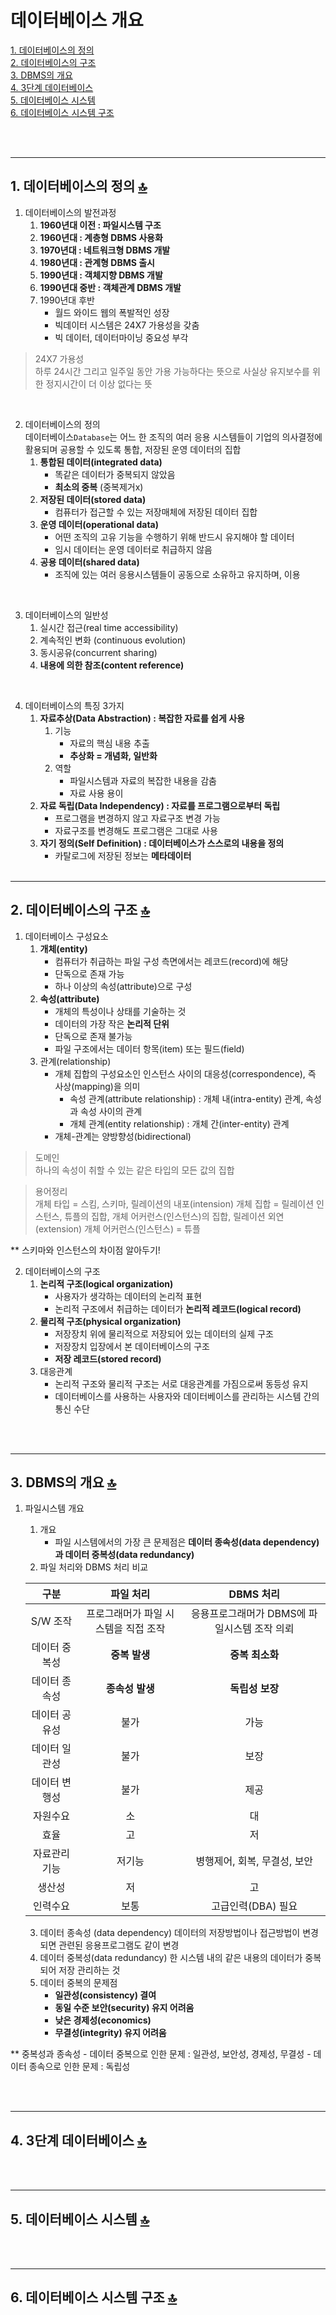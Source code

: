 # 데이터베이스 개요

[1. 데이터베이스의 정의](#1-데이터베이스의-정의-)     
[2. 데이터베이스의 구조](#2-데이터베이스의-구조-)   
[3. DBMS의 개요](#3-DBMS의-개요-)  
[4. 3단계 데이터베이스](#4-3단계-데이터베이스-)  
[5. 데이터베이스 시스템](#5-데이터베이스-시스템-)  
[6. 데이터베이스 시스템 구조](#6-데이터베이스-시스템-구조-)

<br/><br/>

---

## 1. 데이터베이스의 정의 [&#128285;](#데이터베이스-개요)

1. 데이터베이스의 발전과정
    1. **1960년대 이전 : 파일시스템 구조**
    2. **1960년대 : 계층형 DBMS 사용화**
    3. **1970년대 : 네트워크형 DBMS 개발**
    4. **1980년대 : 관계형 DBMS 출시**
    5. **1990년대 : 객체지향 DBMS 개발**
    6. **1990년대 중반 : 객체관계 DBMS 개발**
    7. 1990년대 후반
        - 월드 와이드 웹의 폭발적인 성장
        - 빅데이터 시스템은 24X7 가용성을 갖춤
        - 빅 데이터, 데이터마이닝 중요성 부각

> 24X7 가용성  
하루 24시간 그리고 일주일 동안 가용 가능하다는 뜻으로 사실상 유지보수를 위한 정지시간이 더 이상 없다는 뜻

<br/>

2. 데이터베이스의 정의  
데이터베이스`Database`는 어느 한 조직의 여러 응용 시스템들이 기업의 의사결정에 활용되며 공용할 수 있도록 통합, 저장된 운영 데이터의 집합
    1. **통합된 데이터(integrated data)**
        - 똑같은 데이터가 중복되지 않았음
        - **최소의 중복** (중복제거x)
    2. **저장된 데이터(stored data)**
        - 컴퓨터가 접근할 수 있는 저장매체에 저장된 데이터 집합
    3. **운영 데이터(operational data)**
        - 어떤 조직의 고유 기능을 수행하기 위해 반드시 유지해야 할 데이터
        - 임시 데이터는 운영 데이터로 취급하지 않음
    4. **공용 데이터(shared data)**
        - 조직에 있는 여러 응용시스템들이 공동으로 소유하고 유지하며, 이용

<br/>

3. 데이터베이스의 일반성
    1. 실시간 접근(real time accessibility)
    2. 계속적인 변화 (continuous evolution)
    3. 동시공유(concurrent sharing)
    4. **내용에 의한 참조(content reference)**

<br/>

4. 데이터베이스의 특징 3가지
    1. **자료추상(Data Abstraction) : 복잡한 자료를 쉽게 사용**  
        1) 기능
            - 자료의 핵심 내용 추출
            - **추상화 = 개념화, 일반화**
        2) 역할
            - 파일시스템과 자료의 복잡한 내용을 감춤
            - 자료 사용 용이
    2. **자료 독립(Data Independency) : 자료를 프로그램으로부터 독립**
        - 프로그램을 변경하지 않고 자료구조 변경 가능
        - 자료구조를 변경해도 프로그램은 그대로 사용
    3. **자기 정의(Self Definition) : 데이터베이스가 스스로의 내용을 정의**
        - 카탈로그에 저장된 정보는 **메타데이터**
<br/><br/>

---

## 2. 데이터베이스의 구조 [&#128285;](#데이터베이스-개요)

1. 데이터베이스 구성요소
    1. **개체(entity)**
        - 컴퓨터가 취급하는 파일 구성 측면에서는 레코드(record)에 해당
        - 단독으로 존재 가능
        - 하나 이상의 속성(attribute)으로 구성
    2. **속성(attribute)**
        - 개체의 특성이나 상태를 기술하는 것
        - 데이터의 가장 작은 **논리적 단위**
        - 단독으로 존재 불가능
        - 파일 구조에서는 데이터 항목(item) 또는 필드(field)
    3. 관계(relationship)
        - 개체 집합의 구성요소인 인스턴스 사이의 대응성(correspondence), 즉 사상(mapping)을 의미
            - 속성 관계(attribute relationship) : 개체 내(intra-entity) 관계, 속성과 속성 사이의 관계
            - 개체 관계(entity relationship) : 개체 간(inter-entity) 관계
        - 개체-관계는 양방향성(bidirectional)

> 도메인  
하나의 속성이 취할 수 있는 같은 타입의 모든 값의 집합  

> 용어정리  
개체 타입 = 스킴, 스키마, 릴레이션의 내포(intension)
개체 집합 = 릴레이션 인스턴스, 튜플의 집합, 개체 어커런스(인스턴스)의 집합, 릴레이션 외연(extension)
개체 어커런스(인스턴스) = 튜플

** 스키마와 인스턴스의 차이점 알아두기!

2. 데이터베이스의 구조
    1. **논리적 구조(logical organization)**
        - 사용자가 생각하는 데이터의 논리적 표현
        - 논리적 구조에서 취급하는 데이터가 **논리적 레코드(logical record)**
    2. **물리적 구조(physical organization)**
        - 저장장치 위에 물리적으로 저장되어 있는 데이터의 실제 구조
        - 저장장치 입장에서 본 데이터베이스의 구조
        - **저장 레코드(stored record)**
    3. 대응관계
        - 논리적 구조와 물리적 구조는 서로 대응관계를 가짐으로써 동등성 유지
        - 데이터베이스를 사용하는 사용자와 데이터베이스를 관리하는 시스템 간의 통신 수단

<br/><br/>

---

## 3. DBMS의 개요 [&#128285;](#데이터베이스-개요)
1. 파일시스템 개요
    1. 개요
        - 파일 시스템에서의 가장 큰 문제점은 **데이터 종속성(data dependency)과 데이터 중복성(data redundancy)**
    2. 파일 처리와 DBMS 처리 비교

    | 구분 | 파일 처리 | DBMS 처리
    | :---: | :---: | :---: |
    | S/W 조작 | 프로그래머가 파일 시스템을 직접 조작 | 응용프로그래머가 DBMS에 파일시스템 조작 의뢰 |
    | 데이터 중복성 | **중복 발생** | **중복 최소화** |
    | 데이터 종속성 | **종속성 발생** | **독립성 보장** |
    | 데이터 공유성 | 불가 | 가능 |
    | 데이터 일관성 | 불가 | 보장 |
    | 데이터 변행성 | 불가 | 제공 |
    | 자원수요 | 소 | 대 |
    | 효율 | 고 | 저 |
    | 자료관리기능 | 저기능 | 병행제어, 회복, 무결성, 보안 |
    | 생산성 | 저 | 고 |
    | 인력수요 | 보통 | 고급인력(DBA) 필요 |

    3. 데이터 종속성 (data dependency)
    데이터의 저장방법이나 접근방법이 변경되면 관련된 응용프로그램도 같이 변경
    4. 데이터 중복성(data redundancy)
    한 시스템 내의 같은 내용의 데이터가 중복되어 저장 관리하는 것
    5. 데이터 중복의 문제점
        - **일관성(consistency) 결여**
        - **동일 수준 보안(security) 유지 어려움**
        - **낮은 경제성(economics)**
        - **무결성(integrity) 유지 어려움**

** 중복성과 종속성
    - 데이터 중복으로 인한 문제 : 일관성, 보안성, 경제성, 무결성
    - 데이터 종속으로 인한 문제 : 독립성


<br/><br/>

---

## 4. 3단계 데이터베이스 [&#128285;](#데이터베이스-개요)

<br/><br/>

---

## 5. 데이터베이스 시스템 [&#128285;](#데이터베이스-개요)

<br/><br/>

---

## 6. 데이터베이스 시스템 구조 [&#128285;](#데이터베이스-개요)